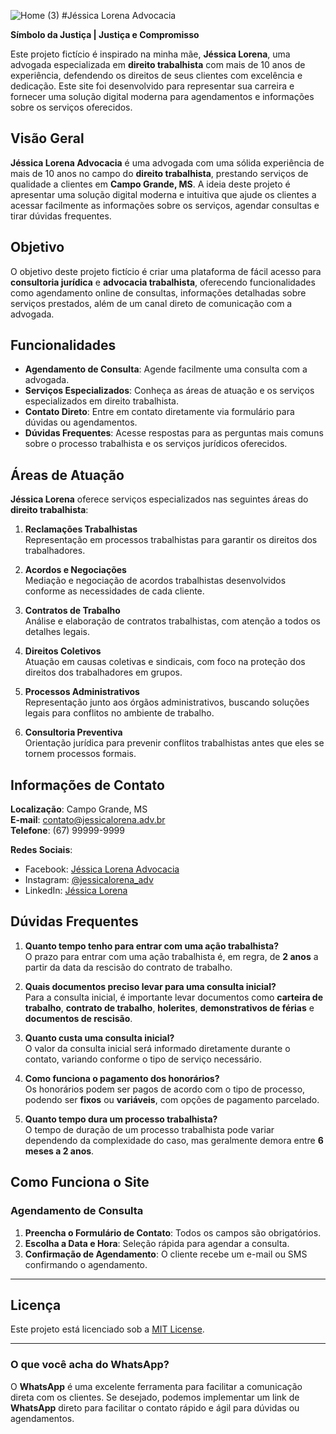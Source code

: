 ![Home (3)](https://github.com/user-attachments/assets/c4ed5906-594b-400c-a782-c60c0fc19e74)
 #Jéssica Lorena Advocacia

**Símbolo da Justiça | Justiça e Compromisso**

Este projeto fictício é inspirado na minha mãe, **Jéssica Lorena**, uma advogada especializada em **direito trabalhista** com mais de 10 anos de experiência, defendendo os direitos de seus clientes com excelência e dedicação. Este site foi desenvolvido para representar sua carreira e fornecer uma solução digital moderna para agendamentos e informações sobre os serviços oferecidos.

## Visão Geral

**Jéssica Lorena Advocacia** é uma advogada com uma sólida experiência de mais de 10 anos no campo do **direito trabalhista**, prestando serviços de qualidade a clientes em **Campo Grande, MS**. A ideia deste projeto é apresentar uma solução digital moderna e intuitiva que ajude os clientes a acessar facilmente as informações sobre os serviços, agendar consultas e tirar dúvidas frequentes.

## Objetivo

O objetivo deste projeto fictício é criar uma plataforma de fácil acesso para **consultoria jurídica** e **advocacia trabalhista**, oferecendo funcionalidades como agendamento online de consultas, informações detalhadas sobre serviços prestados, além de um canal direto de comunicação com a advogada.

## Funcionalidades

- **Agendamento de Consulta**: Agende facilmente uma consulta com a advogada.
- **Serviços Especializados**: Conheça as áreas de atuação e os serviços especializados em direito trabalhista.
- **Contato Direto**: Entre em contato diretamente via formulário para dúvidas ou agendamentos.
- **Dúvidas Frequentes**: Acesse respostas para as perguntas mais comuns sobre o processo trabalhista e os serviços jurídicos oferecidos.

## Áreas de Atuação

**Jéssica Lorena** oferece serviços especializados nas seguintes áreas do **direito trabalhista**:

1. **Reclamações Trabalhistas**  
   Representação em processos trabalhistas para garantir os direitos dos trabalhadores.

2. **Acordos e Negociações**  
   Mediação e negociação de acordos trabalhistas desenvolvidos conforme as necessidades de cada cliente.

3. **Contratos de Trabalho**  
   Análise e elaboração de contratos trabalhistas, com atenção a todos os detalhes legais.

4. **Direitos Coletivos**  
   Atuação em causas coletivas e sindicais, com foco na proteção dos direitos dos trabalhadores em grupos.

5. **Processos Administrativos**  
   Representação junto aos órgãos administrativos, buscando soluções legais para conflitos no ambiente de trabalho.

6. **Consultoria Preventiva**  
   Orientação jurídica para prevenir conflitos trabalhistas antes que eles se tornem processos formais.

## Informações de Contato

**Localização**: Campo Grande, MS  
**E-mail**: [contato@jessicalorena.adv.br](mailto:contato@jessicalorena.adv.br)  
**Telefone**: (67) 99999-9999  

**Redes Sociais**:  
- Facebook: [Jéssica Lorena Advocacia](#)  
- Instagram: [@jessicalorena_adv](#)  
- LinkedIn: [Jéssica Lorena](#)

## Dúvidas Frequentes

1. **Quanto tempo tenho para entrar com uma ação trabalhista?**  
   O prazo para entrar com uma ação trabalhista é, em regra, de **2 anos** a partir da data da rescisão do contrato de trabalho.

2. **Quais documentos preciso levar para uma consulta inicial?**  
   Para a consulta inicial, é importante levar documentos como **carteira de trabalho**, **contrato de trabalho**, **holerites**, **demonstrativos de férias** e **documentos de rescisão**.

3. **Quanto custa uma consulta inicial?**  
   O valor da consulta inicial será informado diretamente durante o contato, variando conforme o tipo de serviço necessário.

4. **Como funciona o pagamento dos honorários?**  
   Os honorários podem ser pagos de acordo com o tipo de processo, podendo ser **fixos** ou **variáveis**, com opções de pagamento parcelado.

5. **Quanto tempo dura um processo trabalhista?**  
   O tempo de duração de um processo trabalhista pode variar dependendo da complexidade do caso, mas geralmente demora entre **6 meses a 2 anos**.

## Como Funciona o Site

### Agendamento de Consulta

1. **Preencha o Formulário de Contato**: Todos os campos são obrigatórios.
2. **Escolha a Data e Hora**: Seleção rápida para agendar a consulta.
3. **Confirmação de Agendamento**: O cliente recebe um e-mail ou SMS confirmando o agendamento.

---

## Licença

Este projeto está licenciado sob a [MIT License](LICENSE).

---

### O que você acha do WhatsApp?

O **WhatsApp** é uma excelente ferramenta para facilitar a comunicação direta com os clientes. Se desejado, podemos implementar um link de **WhatsApp** direto para facilitar o contato rápido e ágil para dúvidas ou agendamentos.
